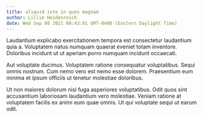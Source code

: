 ```yaml
---
title: aliquid iste in quos magnam
author: Lillie Heidenreich
date: Wed Sep 08 2021 00:43:01 GMT-0400 (Eastern Daylight Time)
---
```

Laudantium explicabo exercitationem tempora est consectetur laudantium quia a. Voluptatem natus numquam quaerat eveniet totam inventore. Doloribus incidunt ut ut aperiam porro numquam incidunt occaecati.

 Aut voluptate ducimus. Voluptatem ratione consequatur voluptatibus. Sequi omnis nostrum. Cum nemo vero est nemo esse dolorem. Praesentium eum minima et ipsum officiis ut tenetur molestiae doloribus.

 Ut non maiores dolorum nisi fuga asperiores voluptatibus. Odit quos sint accusantium laboriosam laudantium vero molestiae. Veniam ratione at voluptatem facilis ex animi eum quae omnis. Ut qui voluptate sequi ut earum odit.